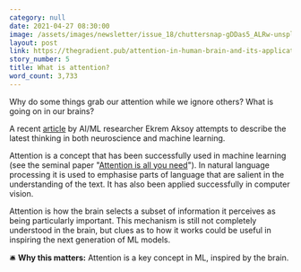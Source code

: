 ```yaml
---
category: null
date: 2021-04-27 08:30:00
image: /assets/images/newsletter/issue_18/chuttersnap-gDDas5_ALRw-unsplash.jpeg
layout: post
link: https://thegradient.pub/attention-in-human-brain-and-its-applications-in-ml/
story_number: 5
title: What is attention?
word_count: 3,733
---
```


Why do some things grab our attention while we ignore others? What is going on in our brains? 

A recent [article](https://thegradient.pub/attention-in-human-brain-and-its-applications-in-ml/) by AI/ML researcher Ekrem Aksoy attempts to describe the latest thinking in both neuroscience and machine learning.

Attention is a concept that has been successfully used in machine learning \(see the seminal paper "[Attention is all you need](https://arxiv.org/abs/1706.03762)"). In natural language processing it is used to emphasise parts of language that are salient in the understanding of the text. It has also been applied successfully in computer vision.

Attention is how the brain selects a subset of information it perceives as being particularly important. This mechanism is still not completely understood in the brain, but clues as to how it works could be useful in inspiring the next generation of ML models.

🛎️ **Why this matters:** Attention is a key concept in ML, inspired by the brain.

